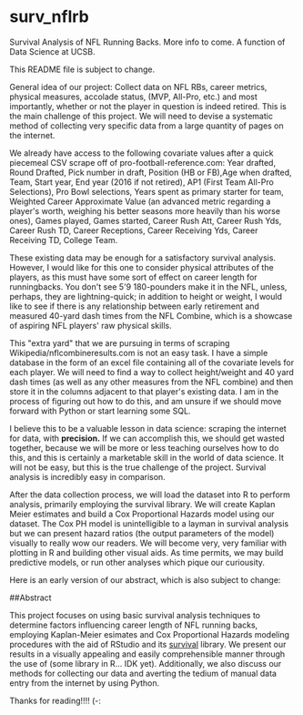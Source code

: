 # surv_nflrb
Survival Analysis of NFL Running Backs. More info to come. A function of Data Science at UCSB.

This README file is subject to change.

General idea of our project: Collect data on NFL RBs, career metrics, physical measures, accolade status, (MVP, All-Pro, etc.) and most importantly, whether or not the player in question is indeed retired.
This is the main challenge of this project. We will need to devise a systematic method of collecting very specific data from a large quantity of pages on the internet. 

We already have access to the following covariate values after a quick piecemeal CSV scrape off of pro-football-reference.com: Year drafted, Round Drafted, Pick number in draft, Position (HB or FB),Age when drafted, Team, Start year, End year (2016 if not retired), AP1 (First Team All-Pro Selections), Pro Bowl selections, Years spent as primary starter for team, Weighted Career Approximate Value (an advanced metric regarding a player's worth, weighing his better seasons more heavily than his worse ones), Games played, Games started, Career Rush Att, Career Rush Yds, Career Rush TD, Career Receptions, Career Receiving Yds, Career Receiving TD, College Team.

These existing data may be enough for a satisfactory survival analysis. However, I would like for this one to consider physical attributes of the players, as this must have some sort of effect on career length for runningbacks. You don't see 5'9 180-pounders make it in the NFL, unless, perhaps, they are lightning-quick; in addition to height or weight, I would like to see if there is any relationship between early retirement and measured 40-yard dash times from the NFL Combine, which is a showcase of aspiring NFL players' raw physical skills.

This "extra yard" that we are pursuing in terms of scraping Wikipedia/nflcombineresults.com is not an easy task. I have a simple database in the form of an excel file containing all of the covariate levels for each player. We will need to find a way to collect height/weight and 40 yard dash times (as well as any other measures from the NFL combine) and then store it in the columns adjacent to that player's existing data. I am in the process of figuring out how to do this, and am unsure if we should move forward with Python or start learning some SQL. 

I believe this to be a valuable lesson in data science: scraping the internet for data, with **precision.** If we can accomplish this, we should get wasted together, because we will be more or less teaching ourselves how to do this, and this is certainly a marketable skill in the world of data science. It will not be easy, but this is the true challenge of the project. Survival analysis is incredibly easy in comparison.

After the data collection process, we will load the dataset into R to perform analysis, primarily employing the survival library. We will create Kaplan Meier estimates and build a Cox Proportional Hazards model using our dataset. The Cox PH model is unintelligible to a layman in survival analysis but we can present hazard ratios (the output parameters of the model) visually to really wow our readers. We will become very, very familiar with plotting in R and building other visual aids. As time permits, we may build predictive models, or run other analyses which pique our curiousity.

Here is an early version of our abstract, which is also subject to change:

##Abstract 

This project focuses on using basic survival analysis techniques to determine factors influencing career length of NFL running backs, employing Kaplan-Meier esimates and Cox Proportional Hazards modeling procedures with the aid of RStudio and its [survival](https://github.com/cran/survival) library. We present our results in a visually appealing and easily comprehensible manner through the use of (some library in R... IDK yet). Additionally, we also discuss our methods for collecting our data and averting the tedium of manual data entry from the internet by using Python. 


Thanks for reading!!!! (-:
